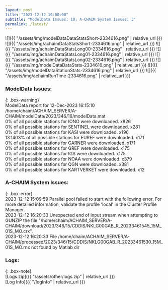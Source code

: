 ```yaml
---
layout: post
title: "2023-12-12 16:00:00"
subtitle: "ModelData Issues: 10; A-CHAIM System Issues: 3"
permalink: /latest/
---
```


![]({{ "/assets/img/modelDataDataStatsShort-2334616.png" | relative_url }})
![]({{ "/assets/img/achaimDataStatsShort-2334616.png" | relative_url }})
![]({{ "/assets/img/achaimDataStatsLong00-2334616.png" | relative_url }})
![]({{ "/assets/img/achaimDataStatsLong01-2334616.png" | relative_url }})
![]({{ "/assets/img/achaimDataStatsLong02-2334616.png" | relative_url }})
![]({{ "/assets/img/modelDataDataStats-2334616.png" | relative_url }})
![]({{ "/assets/img/modelDataStationStats-2334616.png" | relative_url }})
![]({{ "/assets/img/achaimRunTime-2334616.png" | relative_url }})


### ModelData Issues:  
  
{: .box-warning}  
 ModelData report for 12-Dec-2023 16:15:10   
 /home/chaim/ACHAIM_SERVER/A-CHAIM/modelData/2023/346/16/modelData.mat   
 0% of all possible stations for IONO were downloaded. x826   
 0% of all possible stations for SENTINEL were downloaded. x281   
 0% of all possible stations for KASI were downloaded. x196   
 13.1403% of all possible stations for EUREF were downloaded. x171   
 0% of all possible stations for GARNER were downloaded. x171   
 0% of all possible stations for GREF were downloaded. x175   
 0% of all possible stations for IGS were downloaded. x175   
 0% of all possible stations for NOAA were downloaded. x379   
 0% of all possible stations for QGN were downloaded. x381   
 0% of all possible stations for KARTVERKET were downloaded. x12   
  
### A-CHAIM System Issues:  
  
{: .box-error}  
2023-12-12 15:09:59 Parallel pool failed to start with the following error. For more detailed information, validate the profile 'local' in the Cluster Profile Manager.  
2023-12-12 16:20:33 Unexpected end of input stream when attempting to GUNZIP the file "/home/chaim/ACHAIM_SERVER/A-CHAIM/download/2023/346/15/CDDIS/NKLG00GAB_R_20233461545_15M_01S_MO.crx".  
2023-12-12 16:20:33 File /home/chaim/ACHAIM_SERVER/A-CHAIM/processed/2023/346/15/CDDIS/NKLG00GAB_R_20233461530_15M_01S_MO.rnx not found by Matlab dir  

### Logs:  
  
{: .box-note}  
[Logs.zip]({{ "/assets/other/logs.zip" | relative_url }})  
[Log Info]({{ "/logInfo" | relative_url }})  
